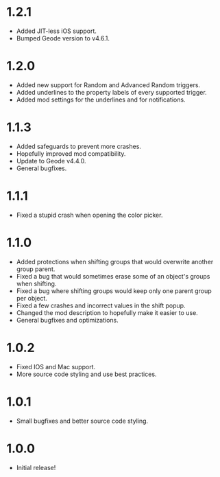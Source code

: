 # 1.2.1
- Added JIT-less iOS support.
- Bumped Geode version to v4.6.1.

# 1.2.0
- Added new support for Random and Advanced Random triggers.
- Added underlines to the property labels of every supported trigger.
- Added mod settings for the underlines and for notifications.

# 1.1.3
- Added safeguards to prevent more crashes.
- Hopefully improved mod compatibility.
- Update to Geode v4.4.0.
- General bugfixes.

# 1.1.1
- Fixed a stupid crash when opening the color picker.

# 1.1.0
- Added protections when shifting groups that would overwrite another group parent.
- Fixed a bug that would sometimes erase some of an object's groups when shifting.
- Fixed a bug where shifting groups would keep only one parent group per object.
- Fixed a few crashes and incorrect values in the shift popup.
- Changed the mod description to hopefully make it easier to use.
- General bugfixes and optimizations.

# 1.0.2
- Fixed IOS and Mac support.
- More source code styling and use best practices.

# 1.0.1
- Small bugfixes and better source code styling.

# 1.0.0
- Initial release!
